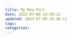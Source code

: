 ```yaml
---
title: My New Post
date: 2023-07-09 19:30:13
updated: 2023-07-09 19:30:13
tags:
categories:
---
```

